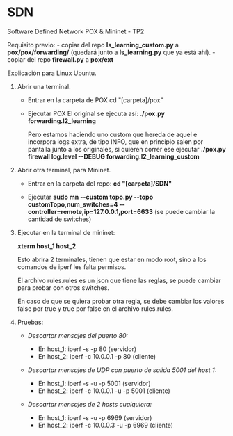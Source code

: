 # SDN
Software Defined Network POX &amp; Mininet - TP2

Requisito previo: 
    - copiar del repo **ls_learning_custom.py** a **pox/pox/forwarding/** (quedará junto a **ls_learning.py** que ya está ahí).
    - copiar del repo **firewall.py** a **pox/ext**

Explicación para Linux Ubuntu.
1) Abrir una terminal.
    - Entrar en la carpeta de POX
    cd "[carpeta]/pox"
    
    - Ejecutar POX
        El original se ejecuta así: **./pox.py forwarding.l2_learning**
 
        Pero estamos haciendo uno custom que hereda de aquel e incorpora logs extra, de tipo INFO, que en principio
        salen por pantalla junto a los originales, si quieren correr ese ejecutar 
        **./pox.py firewall log.level --DEBUG forwarding.l2_learning_custom**
 
2) Abrir otra terminal, para Mininet.
   * Entrar en la carpeta del repo:
   **cd "[carpeta]/SDN"**

    * Ejecutar **sudo mn --custom topo.py --topo customTopo,num_switches=4 --controller=remote,ip=127.0.0.1,port=6633**
    (se puede cambiar la cantidad de switches)

3) Ejecutar en la terminal de mininet:

    **xterm host_1 host_2**

    Esto abrira 2 terminales, tienen que estar en modo root, sino a los comandos de iperf les falta permisos.

    El archivo rules.rules es un json que tiene las reglas, se puede cambiar para probar con otros switches.

    En caso de que se quiera probar otra regla, se debe cambiar los valores false por true y true por false en el archivo rules.rules.


4) Pruebas:
    - _Descartar mensajes del puerto 80:_
        - En host_1: iperf -s -p 80 (servidor)
        - En host_2: iperf -c 10.0.0.1 -p 80 (cliente)

    - _Descartar mensajes de UDP con puerto de salida 5001 del host 1:_
        - En host_1: iperf -s -u -p 5001 (servidor)
        - En host_2: iperf -c 10.0.0.1 -u -p 5001 (cliente)

    - _Descartar mensajes de 2 hosts cualquiera:_
        - En host_1: iperf -s -u -p 6969 (servidor)
        - En host_2: iperf -c 10.0.0.3 -u -p 6969 (cliente)